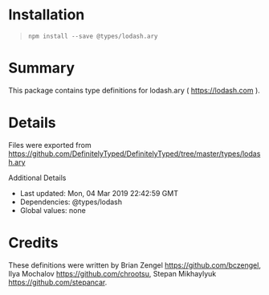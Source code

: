 # Installation
> `npm install --save @types/lodash.ary`

# Summary
This package contains type definitions for lodash.ary ( https://lodash.com ).

# Details
Files were exported from https://github.com/DefinitelyTyped/DefinitelyTyped/tree/master/types/lodash.ary

Additional Details
 * Last updated: Mon, 04 Mar 2019 22:42:59 GMT
 * Dependencies: @types/lodash
 * Global values: none

# Credits
These definitions were written by Brian Zengel <https://github.com/bczengel>, Ilya Mochalov <https://github.com/chrootsu>, Stepan Mikhaylyuk <https://github.com/stepancar>.
